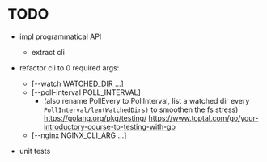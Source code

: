 

# TODO

- impl programmatical API

    - extract cli
    
- refactor cli to 0 required args:
    - [--watch WATCHED_DIR ...]
    - [--poll-interval POLL_INTERVAL]
        - (also rename PollEvery to PollInterval, 
        list a watched dir every `PollInterval/len(WatchedDirs)` 
        to smoothen the fs stress)
        https://golang.org/pkg/testing/
        https://www.toptal.com/go/your-introductory-course-to-testing-with-go
    - [--nginx NGINX_CLI_ARG ...]

- unit tests
